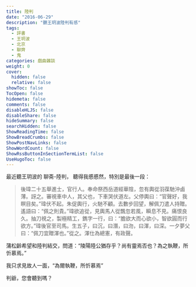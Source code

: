 ```yaml
---
title: 陸判
date: "2016-06-29"
description: "聽王玥波陸判有感"
tags:
  - 評書
  - 王玥波
  - 北京
  - 聊齊
  - 鬼
categories: 戲曲雜談
weight: 0
cover:
  hidden: false
  relative: false
showToc: false
TocOpen: false
hidemeta: false
comments: false
disableHLJS: false
disableShare: false
hideSummary: false
searchHidden: false
ShowReadingTime: false
ShowBreadCrumbs: false
ShowPostNavLinks: false
ShowWordCount: false
ShowRssButtonInSectionTermList: false
UseHugoToc: false
---
```


最近聽王玥波的 聊斋-陸判， 聽得我慼慼然，特別是最後一段：

> 後瑋二十五舉進士，官行人。奉命祭西岳道經華陰，忽有輿從羽葆馳沖鹵薄。訝之。審視車中人，其父也，下車哭伏道左。父停輿曰：“官聲好，我瞑目矣。”瑋伏不起。朱促輿行，火馳不顧。去數步回望，解佩刀遣人持贈。遙語曰：“佩之則貴。”瑋欲追從，見輿馬人從飄忽若風，瞬息不見。痛恨良久。抽刀視之，製極精工，鐫字一行，曰：“膽欲大而心欲小，智欲圓而行欲方。”瑋後官至司馬。生五子，曰沉，曰潛，曰沕，曰渾，曰深。一夕夢父曰：“佩刀宜贈渾也。”從之。渾仕為總憲，有政聲。

蒲松齡希望和陸判結交，問道：“陵陽陸公猶存乎？尚有靈焉否也？為之執鞭，所忻慕焉。”

我只求見故人一面，“為爾執鞭，所忻慕焉” 

判爺，您會聽到嗎？
